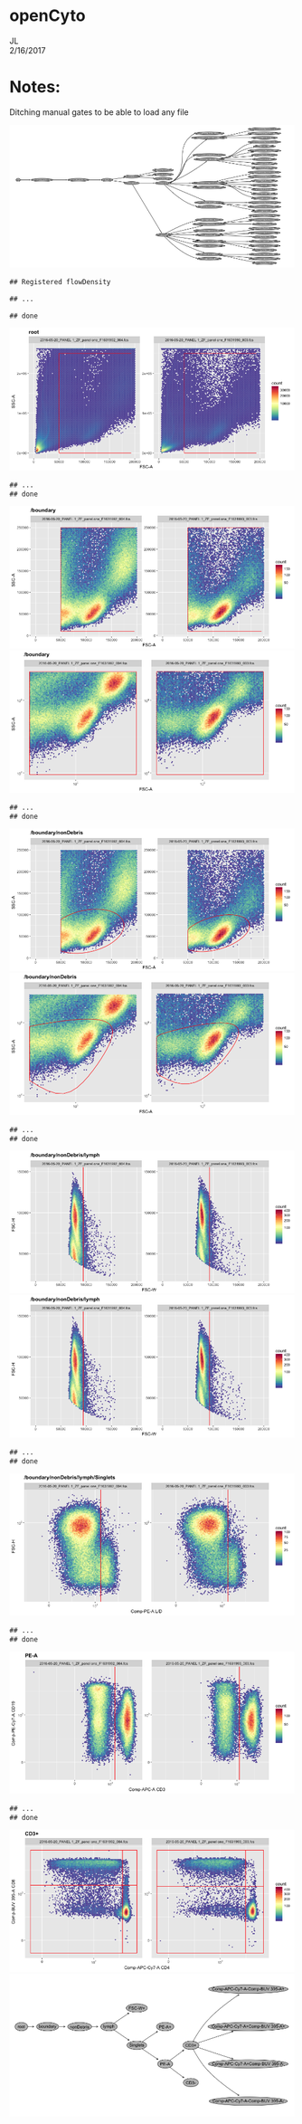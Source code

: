 # openCyto
JL  
2/16/2017  

# Notes:
Ditching manual gates to be able to load any file





![](testDyn_files/figure-html/unnamed-chunk-2-1.png)<!-- -->

```
## Registered flowDensity
```

```
## ...
```

```
## done
```

![](testDyn_files/figure-html/unnamed-chunk-2-2.png)<!-- -->

```
## ...
## done
```

![](testDyn_files/figure-html/unnamed-chunk-2-3.png)<!-- -->![](testDyn_files/figure-html/unnamed-chunk-2-4.png)<!-- -->

```
## ...
## done
```

![](testDyn_files/figure-html/unnamed-chunk-2-5.png)<!-- -->![](testDyn_files/figure-html/unnamed-chunk-2-6.png)<!-- -->

```
## ...
## done
```

![](testDyn_files/figure-html/unnamed-chunk-2-7.png)<!-- -->![](testDyn_files/figure-html/unnamed-chunk-2-8.png)<!-- -->

```
## ...
## done
```

![](testDyn_files/figure-html/unnamed-chunk-2-9.png)<!-- -->

```
## ...
## done
```

![](testDyn_files/figure-html/unnamed-chunk-2-10.png)<!-- -->

```
## ...
## done
```

![](testDyn_files/figure-html/unnamed-chunk-2-11.png)<!-- -->![](testDyn_files/figure-html/unnamed-chunk-2-12.png)<!-- -->

